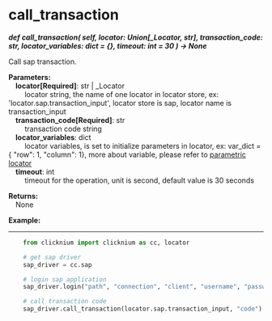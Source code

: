 # call_transaction

***def call_transaction(
        self,
        locator: Union[_Locator, str],
        transaction_code: str,
        locator_variables: dict = {},
        timeout: int = 30
    ) -> None***  

Call sap transaction.

**Parameters:**  
    &emsp;**locator[Required]**: str | _Locator  
        &emsp;&emsp; locator string, the name of one locator in locator store, ex: 'locator.sap.transaction_input', locator store is sap, locator name is transaction_input  
    &emsp;**transaction_code[Required]**: str  
        &emsp;&emsp; transaction code string  
    &emsp;**locator_variables**: dict  
        &emsp;&emsp; locator variables, is set to initialize parameters in locator, ex: var_dict = { "row": 1,  "column": 1}, more about variable, please refer to [parametric locator](./doc/parametric_locator.md)  
    &emsp;**timeout**: int  
        &emsp;&emsp; timeout for the operation, unit is second, default value is 30 seconds 

**Returns:**  
    &emsp;None

**Example:**
***
```python
    from clicknium import clicknium as cc, locator

    # get sap driver
    sap_driver = cc.sap

    # login sap application
    sap_driver.login("path", "connection", "client", "username", "password")

    # call transaction code
    sap_driver.call_transaction(locator.sap.transaction_input, "code")
```